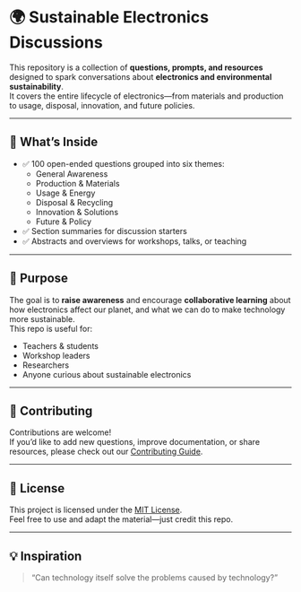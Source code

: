 # 🌍 Sustainable Electronics Discussions

This repository is a collection of **questions, prompts, and resources** designed to spark conversations about **electronics and environmental sustainability**.  
It covers the entire lifecycle of electronics—from materials and production to usage, disposal, innovation, and future policies.  

---

## 📌 What’s Inside
- ✅ 100 open-ended questions grouped into six themes:
  - General Awareness
  - Production & Materials
  - Usage & Energy
  - Disposal & Recycling
  - Innovation & Solutions
  - Future & Policy
- ✅ Section summaries for discussion starters
- ✅ Abstracts and overviews for workshops, talks, or teaching

---

## 🎯 Purpose
The goal is to **raise awareness** and encourage **collaborative learning** about how electronics affect our planet, and what we can do to make technology more sustainable.  
This repo is useful for:
- Teachers & students  
- Workshop leaders  
- Researchers  
- Anyone curious about sustainable electronics  

---

## 🤝 Contributing
Contributions are welcome!  
If you’d like to add new questions, improve documentation, or share resources, please check out our [Contributing Guide](CONTRIBUTING.md).  

---

## 📖 License
This project is licensed under the [MIT License](LICENSE).  
Feel free to use and adapt the material—just credit this repo.  

---

## 💡 Inspiration
> “Can technology itself solve the problems caused by technology?”  